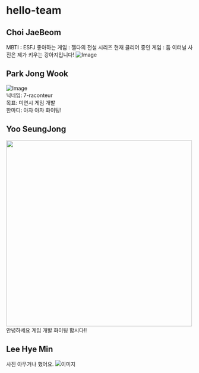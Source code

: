 # hello-team


## Choi JaeBeom
MBTI : ESFJ
좋아하는 게임 : 젤다의 전설 시리즈
현재 클리어 중인 게임 : 둠 이터널
사진은 제가 키우는 강아지입니다!
![Image](https://github.com/user-attachments/assets/f8d0e7ec-eef3-4a16-813a-2158f3d71a53)



## Park Jong Wook
![Image](https://github.com/user-attachments/assets/44a01b24-aa6a-440f-ab1d-b1b2fec01828)<br/>
닉네임: 7-raconteur<br/>
목표: 미연시 게임 개발<br/>
한마디: 아자 아자 화이팅!<br/>


## Yoo SeungJong
<img src=https://github.com/user-attachments/assets/c16ef929-bd89-4ded-94f4-8f338f6b8e2f width="500">
안녕하세요 게임 개발 화이팅 합시다!!

## Lee Hye Min
사진 아무거나 했어요.
![이미지](https://github.com/user-attachments/assets/99a63c23-974e-4a08-a3ab-785b84e91909)


